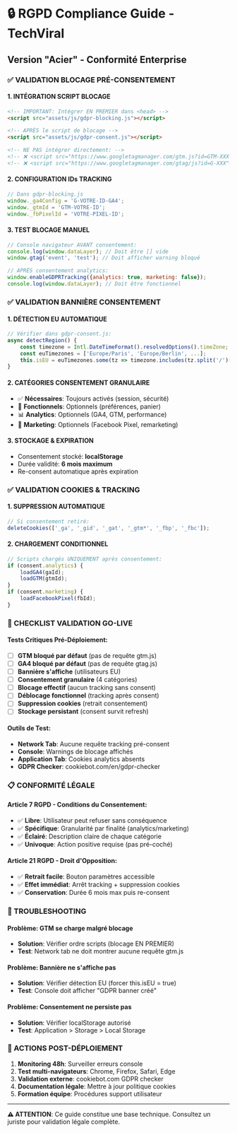 # 🔒 RGPD Compliance Guide - TechViral
## Version "Acier" - Conformité Enterprise

### ✅ VALIDATION BLOCAGE PRÉ-CONSENTEMENT

#### 1. INTÉGRATION SCRIPT BLOCAGE
```html
<!-- IMPORTANT: Intégrer EN PREMIER dans <head> -->
<script src="assets/js/gdpr-blocking.js"></script>

<!-- APRÈS le script de blocage -->
<script src="assets/js/gdpr-consent.js"></script>

<!-- NE PAS intégrer directement: -->
<!-- ❌ <script src="https://www.googletagmanager.com/gtm.js?id=GTM-XXX"></script> -->
<!-- ❌ <script src="https://www.googletagmanager.com/gtag/js?id=G-XXX"></script> -->
```

#### 2. CONFIGURATION IDs TRACKING
```javascript
// Dans gdpr-blocking.js
window._ga4Config = 'G-VOTRE-ID-GA4';
window._gtmId = 'GTM-VOTRE-ID';
window._fbPixelId = 'VOTRE-PIXEL-ID';
```

#### 3. TEST BLOCAGE MANUEL
```javascript
// Console navigateur AVANT consentement:
console.log(window.dataLayer); // Doit être [] vide
window.gtag('event', 'test'); // Doit afficher warning bloqué

// APRÈS consentement analytics:
window.enableGDPRTracking({analytics: true, marketing: false});
console.log(window.dataLayer); // Doit être fonctionnel
```

### ✅ VALIDATION BANNIÈRE CONSENTEMENT

#### 1. DÉTECTION EU AUTOMATIQUE
```javascript
// Vérifier dans gdpr-consent.js:
async detectRegion() {
    const timezone = Intl.DateTimeFormat().resolvedOptions().timeZone;
    const euTimezones = ['Europe/Paris', 'Europe/Berlin', ...];
    this.isEU = euTimezones.some(tz => timezone.includes(tz.split('/')[1]));
}
```

#### 2. CATÉGORIES CONSENTEMENT GRANULAIRE
- ✅ **Nécessaires**: Toujours activés (session, sécurité)
- 🔄 **Fonctionnels**: Optionnels (préférences, panier)
- 📊 **Analytics**: Optionnels (GA4, GTM, performance)
- 📢 **Marketing**: Optionnels (Facebook Pixel, remarketing)

#### 3. STOCKAGE & EXPIRATION
- Consentement stocké: **localStorage**
- Durée validité: **6 mois maximum**
- Re-consent automatique après expiration

### ✅ VALIDATION COOKIES & TRACKING

#### 1. SUPPRESSION AUTOMATIQUE
```javascript
// Si consentement retiré:
deleteCookies(['_ga', '_gid', '_gat', '_gtm*', '_fbp', '_fbc']);
```

#### 2. CHARGEMENT CONDITIONNEL
```javascript
// Scripts chargés UNIQUEMENT après consentement:
if (consent.analytics) {
    loadGA4(gaId);
    loadGTM(gtmId);
}
if (consent.marketing) {
    loadFacebookPixel(fbId);
}
```

### 🧪 CHECKLIST VALIDATION GO-LIVE

#### Tests Critiques Pré-Déploiement:
- [ ] **GTM bloqué par défaut** (pas de requête gtm.js)
- [ ] **GA4 bloqué par défaut** (pas de requête gtag.js)  
- [ ] **Bannière s'affiche** (utilisateurs EU)
- [ ] **Consentement granulaire** (4 catégories)
- [ ] **Blocage effectif** (aucun tracking sans consent)
- [ ] **Déblocage fonctionnel** (tracking après consent)
- [ ] **Suppression cookies** (retrait consentement)
- [ ] **Stockage persistant** (consent survit refresh)

#### Outils de Test:
- **Network Tab**: Aucune requête tracking pré-consent
- **Console**: Warnings de blocage affichés
- **Application Tab**: Cookies analytics absents
- **GDPR Checker**: cookiebot.com/en/gdpr-checker

### 📋 CONFORMITÉ LÉGALE

#### Article 7 RGPD - Conditions du Consentement:
- ✅ **Libre**: Utilisateur peut refuser sans conséquence
- ✅ **Spécifique**: Granularité par finalité (analytics/marketing)
- ✅ **Éclairé**: Description claire de chaque catégorie
- ✅ **Univoque**: Action positive requise (pas pré-coché)

#### Article 21 RGPD - Droit d'Opposition:
- ✅ **Retrait facile**: Bouton paramètres accessible
- ✅ **Effet immédiat**: Arrêt tracking + suppression cookies
- ✅ **Conservation**: Durée 6 mois max puis re-consent

### 🔧 TROUBLESHOOTING

#### Problème: GTM se charge malgré blocage
- **Solution**: Vérifier ordre scripts (blocage EN PREMIER)
- **Test**: Network tab ne doit montrer aucune requête gtm.js

#### Problème: Bannière ne s'affiche pas
- **Solution**: Vérifier détection EU (forcer this.isEU = true)
- **Test**: Console doit afficher "GDPR banner créé"

#### Problème: Consentement ne persiste pas
- **Solution**: Vérifier localStorage autorisé
- **Test**: Application > Storage > Local Storage

### 🎯 ACTIONS POST-DÉPLOIEMENT

1. **Monitoring 48h**: Surveiller erreurs console
2. **Test multi-navigateurs**: Chrome, Firefox, Safari, Edge
3. **Validation externe**: cookiebot.com GDPR checker
4. **Documentation légale**: Mettre à jour politique cookies
5. **Formation équipe**: Procédures support utilisateur

---

**⚠️ ATTENTION**: Ce guide constitue une base technique. 
Consultez un juriste pour validation légale complète.